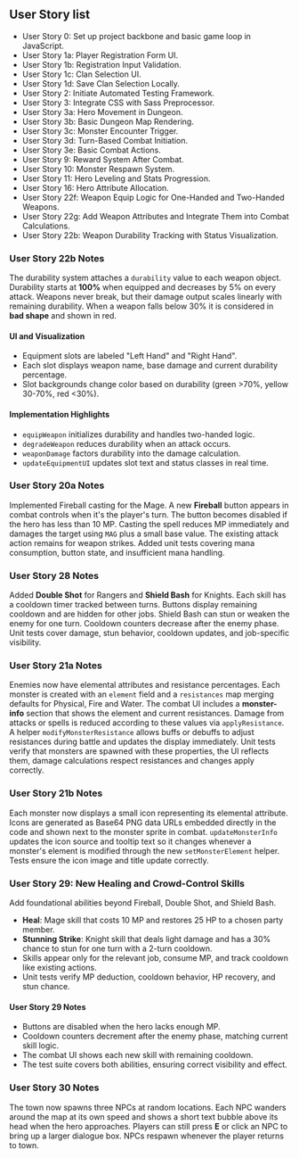 ## User Story list
- User Story 0: Set up project backbone and basic game loop in JavaScript.
- User Story 1a: Player Registration Form UI.
- User Story 1b: Registration Input Validation.
- User Story 1c: Clan Selection UI.
- User Story 1d: Save Clan Selection Locally.
- User Story 2: Initiate Automated Testing Framework.
- User Story 3: Integrate CSS with Sass Preprocessor.
- User Story 3a: Hero Movement in Dungeon.
- User Story 3b: Basic Dungeon Map Rendering.
- User Story 3c: Monster Encounter Trigger.
- User Story 3d: Turn-Based Combat Initiation.
- User Story 3e: Basic Combat Actions.
- User Story 9: Reward System After Combat.
- User Story 10: Monster Respawn System.
- User Story 11: Hero Leveling and Stats Progression.
- User Story 16: Hero Attribute Allocation.
- User Story 22f: Weapon Equip Logic for One-Handed and Two-Handed Weapons.
- User Story 22g: Add Weapon Attributes and Integrate Them into Combat Calculations.
- User Story 22b: Weapon Durability Tracking with Status Visualization.

### User Story 22b Notes
The durability system attaches a `durability` value to each weapon object. Durability
starts at **100%** when equipped and decreases by 5% on every attack. Weapons never
break, but their damage output scales linearly with remaining durability. When a
weapon falls below 30% it is considered in **bad shape** and shown in red.

#### UI and Visualization
- Equipment slots are labeled "Left Hand" and "Right Hand".
- Each slot displays weapon name, base damage and current durability percentage.
- Slot backgrounds change color based on durability (green >70%, yellow 30-70%, red <30%).

#### Implementation Highlights
- `equipWeapon` initializes durability and handles two-handed logic.
- `degradeWeapon` reduces durability when an attack occurs.
- `weaponDamage` factors durability into the damage calculation.
- `updateEquipmentUI` updates slot text and status classes in real time.

### User Story 20a Notes
Implemented Fireball casting for the Mage. A new **Fireball** button appears in
combat controls when it's the player's turn. The button becomes disabled if the
hero has less than 10 MP. Casting the spell reduces MP immediately and damages
the target using `MAG` plus a small base value. The existing attack action
remains for weapon strikes. Added unit tests covering mana consumption, button
state, and insufficient mana handling.

### User Story 28 Notes
Added **Double Shot** for Rangers and **Shield Bash** for Knights. Each skill has
a cooldown timer tracked between turns. Buttons display remaining cooldown and are
hidden for other jobs. Shield Bash can stun or weaken the enemy for one turn.
Cooldown counters decrease after the enemy phase. Unit tests cover damage, stun
behavior, cooldown updates, and job-specific visibility.

### User Story 21a Notes
Enemies now have elemental attributes and resistance percentages. Each monster
is created with an `element` field and a `resistances` map merging defaults for
Physical, Fire and Water. The combat UI includes a **monster-info** section that
shows the element and current resistances. Damage from attacks or spells is
reduced according to these values via `applyResistance`. A helper
`modifyMonsterResistance` allows buffs or debuffs to adjust resistances during
battle and updates the display immediately. Unit tests verify that monsters are
spawned with these properties, the UI reflects them, damage calculations respect
resistances and changes apply correctly.

### User Story 21b Notes
Each monster now displays a small icon representing its elemental attribute. Icons
are generated as Base64 PNG data URLs embedded directly in the code and shown
next to the monster sprite in combat. `updateMonsterInfo` updates the icon source
and tooltip text so it changes whenever a monster's element is modified through
the new `setMonsterElement` helper. Tests ensure the icon image and title update
correctly.

### User Story 29: New Healing and Crowd-Control Skills
Add foundational abilities beyond Fireball, Double Shot, and Shield Bash.
- **Heal**: Mage skill that costs 10 MP and restores 25 HP to a chosen party member.
- **Stunning Strike**: Knight skill that deals light damage and has a 30% chance to stun for one turn with a 2-turn cooldown.
- Skills appear only for the relevant job, consume MP, and track cooldown like existing actions.
- Unit tests verify MP deduction, cooldown behavior, HP recovery, and stun chance.

#### User Story 29 Notes
- Buttons are disabled when the hero lacks enough MP.
- Cooldown counters decrement after the enemy phase, matching current skill logic.
- The combat UI shows each new skill with remaining cooldown.
- The test suite covers both abilities, ensuring correct visibility and effect.

### User Story 30 Notes
The town now spawns three NPCs at random locations. Each NPC wanders around the map at its own speed and shows a short text bubble above its head when the hero approaches. Players can still press **E** or click an NPC to bring up a larger dialogue box. NPCs respawn whenever the player returns to town.
